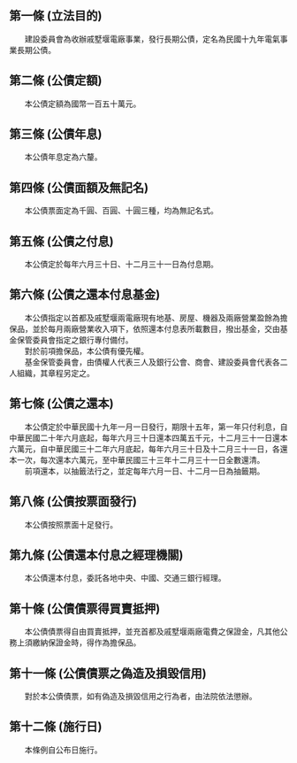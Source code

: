 第一條 (立法目的)
-----------------
　　建設委員會為收辦戚墅堰電廠事業，發行長期公債，定名為民國十九年電氣事業長期公債。  


第二條 (公債定額)
-----------------
　　本公債定額為國幣一百五十萬元。  


第三條 (公債年息)
-----------------
　　本公債年息定為六釐。  


第四條 (公債面額及無記名)
-------------------------
　　本公債票面定為千圓、百圓、十圓三種，均為無記名式。  


第五條 (公債之付息)
-------------------
　　本公債定於每年六月三十日、十二月三十一日為付息期。  


第六條 (公債之還本付息基金)
---------------------------
　　本公債指定以首都及戚墅堰兩電廠現有地基、房屋、機器及兩廠營業盈餘為擔保品，並於每月兩廠營業收入項下，依照還本付息表所載數目，撥出基金，交由基金保管委員會指定之銀行專付備付。  
　　對於前項擔保品，本公債有優先權。  
　　基金保管委員會，由債權人代表三人及銀行公會、商會、建設委員會代表各二人組織，其章程另定之。  


第七條 (公債之還本)
-------------------
　　本公債定於中華民國十九年一月一日發行，期限十五年，第一年只付利息，自中華民國二十年六月底起，每年六月三十日還本四萬五千元，十二月三十一日還本六萬元，自中華民國三十二年六月底起，每年六月三十日及十二月三十一日，各還本一次，每次還本六萬元，至中華民國三十三年十二月三十一日全數還清。  
　　前項還本，以抽籤法行之，並定每年六月一日、十二月一日為抽籤期。  


第八條 (公債按票面發行)
-----------------------
　　本公債按照票面十足發行。  


第九條 (公債還本付息之經理機關)
-------------------------------
　　本公債還本付息，委託各地中央、中國、交通三銀行經理。  


第十條 (公債債票得買賣抵押)
---------------------------
　　本公債債票得自由買賣抵押，並充首都及戚墅堰兩廠電費之保證金，凡其他公務上須繳納保證金時，得作為擔保品。  


第十一條 (公債債票之偽造及損毀信用)
-----------------------------------
　　對於本公債債票，如有偽造及損毀信用之行為者，由法院依法懲辦。  


第十二條 (施行日)
-----------------
　　本條例自公布日施行。